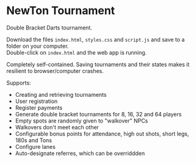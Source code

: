 # NewTon Tournament

Double Bracket Darts tournament.

Download the files `index.html`, `styles.css` and `script.js` and save to a folder on your computer.   
Double-click on `index.html` and the web app is running.

Completely self-contained. Saving tournaments and their states makes it resilient to browser/computer crashes.

Supports:
- Creating and retrieving tournaments
- User registration
- Register payments
- Generate double bracket tournaments for 8, 16, 32 and 64 players
- Empty spots are randomly given to "walkover" NPCs
- Walkovers don't meet each other
- Configurable bonus points for attendance, high out shots, short legs, 180s and Tons
- Configure lanes
- Auto-designate referres, which can be overriddden
